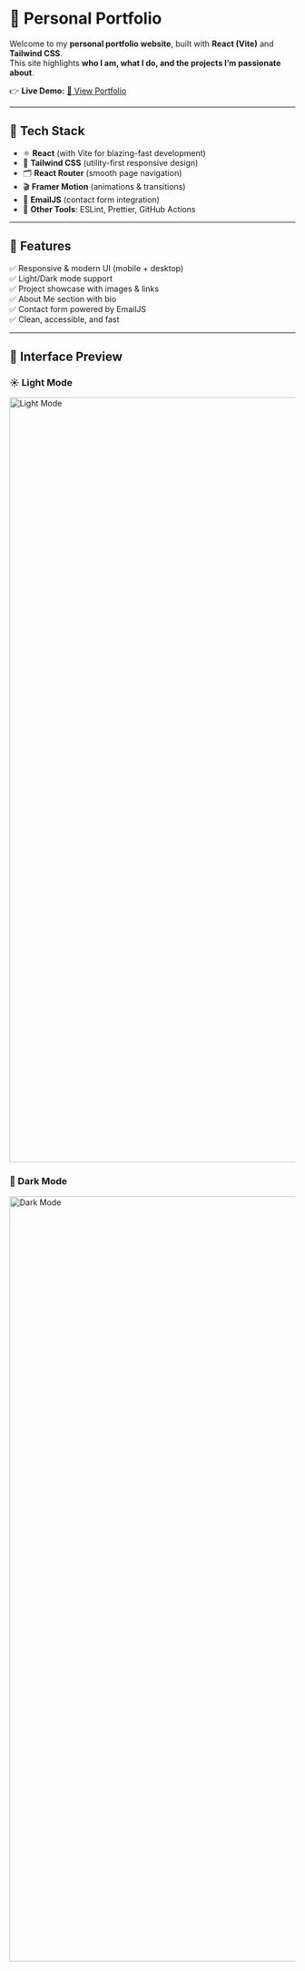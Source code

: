 # 🌟 Personal Portfolio  

Welcome to my **personal portfolio website**, built with **React (Vite)** and **Tailwind CSS**.  
This site highlights **who I am, what I do, and the projects I’m passionate about**.  

👉 **Live Demo:** [🔗 View Portfolio](https://myportfoliosite-umber.vercel.app/)  

---

## 🚀 Tech Stack  

- ⚛️ **React** (with Vite for blazing-fast development)  
- 🎨 **Tailwind CSS** (utility-first responsive design)  
- 🗂️ **React Router** (smooth page navigation)  
- 🎬 **Framer Motion** (animations & transitions)  
- 📧 **EmailJS** (contact form integration)  
- 🔧 **Other Tools**: ESLint, Prettier, GitHub Actions  

---

## 📸 Features  

✅ Responsive & modern UI (mobile + desktop)  
✅ Light/Dark mode support  
✅ Project showcase with images & links  
✅ About Me section with bio  
✅ Contact form powered by EmailJS  
✅ Clean, accessible, and fast  

---

## 🎨 Interface Preview  

### ☀️ Light Mode  
<img width="1349" alt="Light Mode" src="https://github.com/user-attachments/assets/94a4ec1e-48ce-4bd9-b719-d95eeb08faea" />  

### 🌙 Dark Mode  
<img width="1349" alt="Dark Mode" src="https://github.com/user-attachments/assets/9ff06d09-3e59-4575-a7e9-b026cadab0f4" />  


